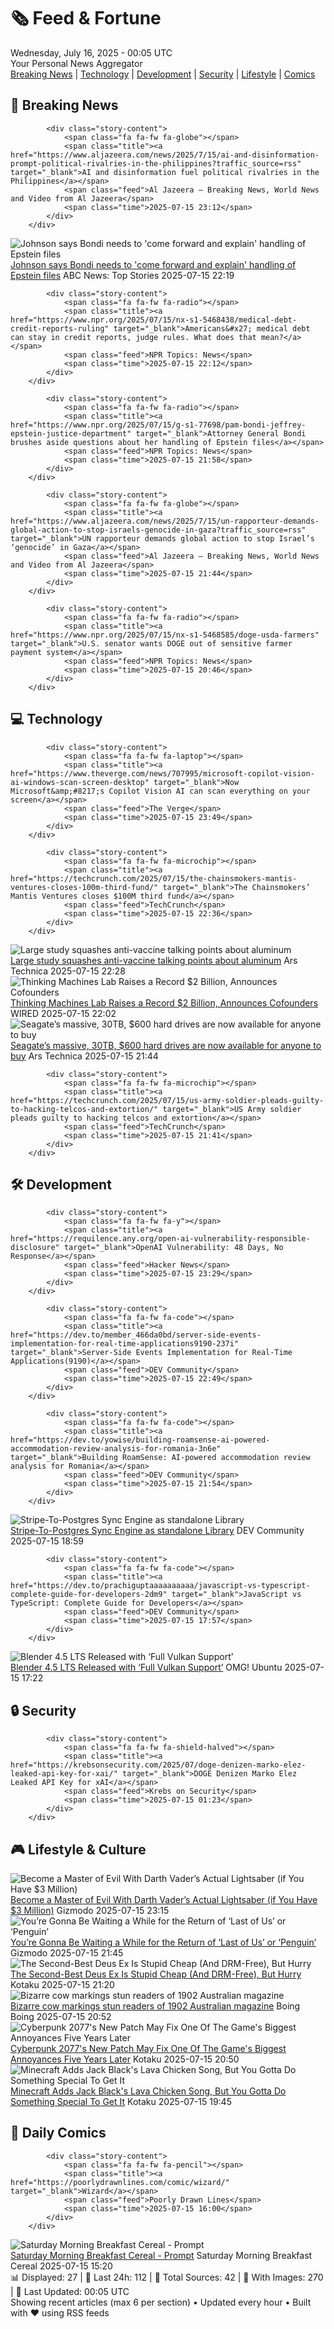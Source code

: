 <!-- Processing 54 RSS feeds at 2025-07-16 00:05:12 UTC -->
<!-- Processing: XKCD -->
<!-- Processing: Saturday Morning Breakfast Cereal -->
<!-- Processing: Poorly Drawn Lines -->
<!-- Processing: Cyanide & Happiness -->
<!-- Processing: Questionable Content -->
<!-- Processing: Girl Genius -->
<!-- Processing: CNN Breaking News -->
<!-- Processing: BBC World News -->
<!-- Processing: BBC Breaking News -->
<!-- Processing: Al Jazeera Breaking News -->
<!-- Processing: CBC News -->
<!-- Error processing https://rss.cbc.ca/lineup/topstories.xml: The read operation timed out -->
<!-- Processing: Associated Press Breaking -->
<!-- Processing: Sky News World -->
<!-- Processing: The Verge -->
<!-- Processing: Slashdot -->
<!-- Processing: Lobsters Python -->
<!-- Processing: Hacker News -->
<!-- Processing: StackOverflow Blog -->
<!-- Processing: Phoronix Linux News -->
<!-- Processing: It's FOSS -->
<!-- Processing: OMG! Ubuntu -->
<!-- Processing: Linux.com -->
<!-- Processing: Red Hat Blog -->
<!-- Processing: Ubuntu Blog -->
<!-- Processing: InfoQ -->
<!-- Processing: Martin Fowler -->
<!-- Processing: Coding Horror -->
<!-- Processing: Gizmodo -->
<!-- Processing: Krebs on Security -->
<!-- Generated 6 new posts out of 29 feeds processed -->
<div class="newspaper-header">
    <h1 class="newspaper-title">🗞️ Feed & Fortune</h1>
    <div class="newspaper-date">Wednesday, July 16, 2025 - 00:05 UTC</div>
    <div class="newspaper-subtitle">Your Personal News Aggregator</div>
</div>

<div class="newspaper-nav">
    <a href="#breaking">Breaking News</a> |
    <a href="#tech">Technology</a> |
    <a href="#dev">Development</a> |
    <a href="#security">Security</a> |
    <a href="#lifestyle">Lifestyle</a> |
    <a href="#webcomics">Comics</a>
</div>

<div class="news-section breaking-news" id="breaking">
<h2 class="section-header">🚨 Breaking News</h2>
<div class="stories-container">
<div class="story">
            
            <div class="story-content">
                <span class="fa fa-fw fa-globe"></span>
                <span class="title"><a href="https://www.aljazeera.com/news/2025/7/15/ai-and-disinformation-prompt-political-rivalries-in-the-philippines?traffic_source=rss" target="_blank">AI and disinformation fuel political rivalries in the Philippines</a></span>
                <span class="feed">Al Jazeera – Breaking News, World News and Video from Al Jazeera</span>
                <span class="time">2025-07-15 23:12</span>
            </div>
        </div>
<div class="story">
            <img src="https://s.abcnews.com/images/Politics/mike-johnson-ap-jt-250715_1752611952671_hpMain_4x3t_384.jpg" alt="Johnson says Bondi needs to &#x27;come forward and explain&#x27; handling of Epstein files" class="story-image" loading="lazy" onerror="this.style.display='none'">
            <div class="story-content">
                <span class="fa fa-fw fa-tv"></span>
                <span class="title"><a href="https://abcnews.go.com/Politics/johnson-bondi-forward-explain-handling-epstein-files/story?id=123782633" target="_blank">Johnson says Bondi needs to &#x27;come forward and explain&#x27; handling of Epstein files</a></span>
                <span class="feed">ABC News: Top Stories</span>
                <span class="time">2025-07-15 22:19</span>
            </div>
        </div>
<div class="story">
            
            <div class="story-content">
                <span class="fa fa-fw fa-radio"></span>
                <span class="title"><a href="https://www.npr.org/2025/07/15/nx-s1-5468438/medical-debt-credit-reports-ruling" target="_blank">Americans&#x27; medical debt can stay in credit reports, judge rules. What does that mean?</a></span>
                <span class="feed">NPR Topics: News</span>
                <span class="time">2025-07-15 22:12</span>
            </div>
        </div>
<div class="story">
            
            <div class="story-content">
                <span class="fa fa-fw fa-radio"></span>
                <span class="title"><a href="https://www.npr.org/2025/07/15/g-s1-77698/pam-bondi-jeffrey-epstein-justice-department" target="_blank">Attorney General Bondi brushes aside questions about her handling of Epstein files</a></span>
                <span class="feed">NPR Topics: News</span>
                <span class="time">2025-07-15 21:58</span>
            </div>
        </div>
<div class="story">
            
            <div class="story-content">
                <span class="fa fa-fw fa-globe"></span>
                <span class="title"><a href="https://www.aljazeera.com/news/2025/7/15/un-rapporteur-demands-global-action-to-stop-israels-genocide-in-gaza?traffic_source=rss" target="_blank">UN rapporteur demands global action to stop Israel’s ‘genocide’ in Gaza</a></span>
                <span class="feed">Al Jazeera – Breaking News, World News and Video from Al Jazeera</span>
                <span class="time">2025-07-15 21:44</span>
            </div>
        </div>
<div class="story">
            
            <div class="story-content">
                <span class="fa fa-fw fa-radio"></span>
                <span class="title"><a href="https://www.npr.org/2025/07/15/nx-s1-5468585/doge-usda-farmers" target="_blank">U.S. senator wants DOGE out of sensitive farmer payment system</a></span>
                <span class="feed">NPR Topics: News</span>
                <span class="time">2025-07-15 20:46</span>
            </div>
        </div>
</div>
</div>
<div class="news-section tech-news" id="tech">
<h2 class="section-header">💻 Technology</h2>
<div class="stories-container">
<div class="story">
            
            <div class="story-content">
                <span class="fa fa-fw fa-laptop"></span>
                <span class="title"><a href="https://www.theverge.com/news/707995/microsoft-copilot-vision-ai-windows-scan-screen-desktop" target="_blank">Now Microsoft&amp;#8217;s Copilot Vision AI can scan everything on your screen</a></span>
                <span class="feed">The Verge</span>
                <span class="time">2025-07-15 23:49</span>
            </div>
        </div>
<div class="story">
            
            <div class="story-content">
                <span class="fa fa-fw fa-microchip"></span>
                <span class="title"><a href="https://techcrunch.com/2025/07/15/the-chainsmokers-mantis-ventures-closes-100m-third-fund/" target="_blank">The Chainsmokers’ Mantis Ventures closes $100M third fund</a></span>
                <span class="feed">TechCrunch</span>
                <span class="time">2025-07-15 22:36</span>
            </div>
        </div>
<div class="story">
            <img src="https://cdn.arstechnica.net/wp-content/uploads/2022/01/GettyImages-1231265707-500x500.jpeg" alt="Large study squashes anti-vaccine talking points about aluminum" class="story-image" loading="lazy" onerror="this.style.display='none'">
            <div class="story-content">
                <span class="fa fa-fw fa-cog"></span>
                <span class="title"><a href="https://arstechnica.com/health/2025/07/large-study-squashes-anti-vaccine-talking-points-about-aluminum/" target="_blank">Large study squashes anti-vaccine talking points about aluminum</a></span>
                <span class="feed">Ars Technica</span>
                <span class="time">2025-07-15 22:28</span>
            </div>
        </div>
<div class="story">
            <img src="https://media.wired.com/photos/6876aa0f40ee0d77bac5b85b/master/pass/Mira-Murati-Cofounders-Business-1258711450.jpg" alt="Thinking Machines Lab Raises a Record $2 Billion, Announces Cofounders" class="story-image" loading="lazy" onerror="this.style.display='none'">
            <div class="story-content">
                <span class="fa fa-fw fa-bolt"></span>
                <span class="title"><a href="https://www.wired.com/story/thinking-machines-lab-mira-murati-funding/" target="_blank">Thinking Machines Lab Raises a Record $2 Billion, Announces Cofounders</a></span>
                <span class="feed">WIRED</span>
                <span class="time">2025-07-15 22:02</span>
            </div>
        </div>
<div class="story">
            <img src="https://cdn.arstechnica.net/wp-content/uploads/2025/07/nanoscale-023-440x1080-1-500x500.jpg" alt="Seagate’s massive, 30TB, $600 hard drives are now available for anyone to buy" class="story-image" loading="lazy" onerror="this.style.display='none'">
            <div class="story-content">
                <span class="fa fa-fw fa-cog"></span>
                <span class="title"><a href="https://arstechnica.com/gadgets/2025/07/seagates-massive-30tb-600-hard-drives-are-now-available-for-anyone-to-buy/" target="_blank">Seagate’s massive, 30TB, $600 hard drives are now available for anyone to buy</a></span>
                <span class="feed">Ars Technica</span>
                <span class="time">2025-07-15 21:44</span>
            </div>
        </div>
<div class="story">
            
            <div class="story-content">
                <span class="fa fa-fw fa-microchip"></span>
                <span class="title"><a href="https://techcrunch.com/2025/07/15/us-army-soldier-pleads-guilty-to-hacking-telcos-and-extortion/" target="_blank">US Army soldier pleads guilty to hacking telcos and extortion</a></span>
                <span class="feed">TechCrunch</span>
                <span class="time">2025-07-15 21:41</span>
            </div>
        </div>
</div>
</div>
<div class="news-section dev-news" id="dev">
<h2 class="section-header">🛠️ Development</h2>
<div class="stories-container">
<div class="story">
            
            <div class="story-content">
                <span class="fa fa-fw fa-y"></span>
                <span class="title"><a href="https://requilence.any.org/open-ai-vulnerability-responsible-disclosure" target="_blank">OpenAI Vulnerability: 48 Days, No Response</a></span>
                <span class="feed">Hacker News</span>
                <span class="time">2025-07-15 23:29</span>
            </div>
        </div>
<div class="story">
            
            <div class="story-content">
                <span class="fa fa-fw fa-code"></span>
                <span class="title"><a href="https://dev.to/member_466da0bd/server-side-events-implementation-for-real-time-applications9190-237i" target="_blank">Server-Side Events Implementation for Real-Time Applications(9190)</a></span>
                <span class="feed">DEV Community</span>
                <span class="time">2025-07-15 22:49</span>
            </div>
        </div>
<div class="story">
            
            <div class="story-content">
                <span class="fa fa-fw fa-code"></span>
                <span class="title"><a href="https://dev.to/yowise/building-roamsense-ai-powered-accommodation-review-analysis-for-romania-3n6e" target="_blank">Building RoamSense: AI-powered accommodation review analysis for Romania</a></span>
                <span class="feed">DEV Community</span>
                <span class="time">2025-07-15 21:54</span>
            </div>
        </div>
<div class="story">
            <img src="https://media2.dev.to/dynamic/image/width=800%2Cheight=%2Cfit=scale-down%2Cgravity=auto%2Cformat=auto/https%3A%2F%2Fdev-to-uploads.s3.amazonaws.com%2Fuploads%2Farticles%2Fym0yimje5ey5jm8ccarv.png" alt="Stripe-To-Postgres Sync Engine as standalone Library" class="story-image" loading="lazy" onerror="this.style.display='none'">
            <div class="story-content">
                <span class="fa fa-fw fa-code"></span>
                <span class="title"><a href="https://dev.to/supabase/stripe-to-postgres-sync-engine-as-standalone-library-3mcd" target="_blank">Stripe-To-Postgres Sync Engine as standalone Library</a></span>
                <span class="feed">DEV Community</span>
                <span class="time">2025-07-15 18:59</span>
            </div>
        </div>
<div class="story">
            
            <div class="story-content">
                <span class="fa fa-fw fa-code"></span>
                <span class="title"><a href="https://dev.to/prachiguptaaaaaaaaaa/javascript-vs-typescript-complete-guide-for-developers-2dm9" target="_blank">JavaScript vs TypeScript: Complete Guide for Developers</a></span>
                <span class="feed">DEV Community</span>
                <span class="time">2025-07-15 17:57</span>
            </div>
        </div>
<div class="story">
            <img src="https://i0.wp.com/www.omgubuntu.co.uk/wp-content/uploads/2019/07/cropped-blender-software-logo-1.jpg?resize=406%2C232&amp;ssl=1" alt="Blender 4.5 LTS Released with ‘Full Vulkan Support’" class="story-image" loading="lazy" onerror="this.style.display='none'">
            <div class="story-content">
                <span class="fa fa-fw fa-ubuntu"></span>
                <span class="title"><a href="https://www.omgubuntu.co.uk/2025/07/blender-4-5-lts-vulkan-support" target="_blank">Blender 4.5 LTS Released with ‘Full Vulkan Support’</a></span>
                <span class="feed">OMG! Ubuntu</span>
                <span class="time">2025-07-15 17:22</span>
            </div>
        </div>
</div>
</div>
<div class="news-section security-news" id="security">
<h2 class="section-header">🔒 Security</h2>
<div class="stories-container">
<div class="story">
            
            <div class="story-content">
                <span class="fa fa-fw fa-shield-halved"></span>
                <span class="title"><a href="https://krebsonsecurity.com/2025/07/doge-denizen-marko-elez-leaked-api-key-for-xai/" target="_blank">DOGE Denizen Marko Elez Leaked API Key for xAI</a></span>
                <span class="feed">Krebs on Security</span>
                <span class="time">2025-07-15 01:23</span>
            </div>
        </div>
</div>
</div>
<div class="news-section lifestyle-news" id="lifestyle">
<h2 class="section-header">🎮 Lifestyle & Culture</h2>
<div class="stories-container">
<div class="story">
            <img src="https://gizmodo.com/app/uploads/2025/07/Propstore-Darth-Vaders-Lightsaber.jpg" alt="Become a Master of Evil With Darth Vader’s Actual Lightsaber (if You Have $3 Million)" class="story-image" loading="lazy" onerror="this.style.display='none'">
            <div class="story-content">
                <span class="fa fa-fw fa-computer"></span>
                <span class="title"><a href="https://gizmodo.com/original-darth-vader-lightsaber-auction-star-wars-2000629787" target="_blank">Become a Master of Evil With Darth Vader’s Actual Lightsaber (if You Have $3 Million)</a></span>
                <span class="feed">Gizmodo</span>
                <span class="time">2025-07-15 23:15</span>
            </div>
        </div>
<div class="story">
            <img src="https://gizmodo.com/app/uploads/2025/07/colin-farrell-cristin-milioti-2.jpg" alt="You’re Gonna Be Waiting a While for the Return of ‘Last of Us’ or ‘Penguin’" class="story-image" loading="lazy" onerror="this.style.display='none'">
            <div class="story-content">
                <span class="fa fa-fw fa-computer"></span>
                <span class="title"><a href="https://gizmodo.com/youre-gonna-be-waiting-a-while-for-the-return-of-last-of-us-or-penguin-2000629695" target="_blank">You’re Gonna Be Waiting a While for the Return of ‘Last of Us’ or ‘Penguin’</a></span>
                <span class="feed">Gizmodo</span>
                <span class="time">2025-07-15 21:45</span>
            </div>
        </div>
<div class="story">
            <img src="https://i.kinja-img.com/image/upload/c_fit,q_80,w_636/e14f0d917be780e38b19abb2fd3b2b80.jpg" alt="The Second-Best Deus Ex Is Stupid Cheap (And DRM-Free), But Hurry" class="story-image" loading="lazy" onerror="this.style.display='none'">
            <div class="story-content">
                <span class="fa fa-fw fa-gamepad"></span>
                <span class="title"><a href="https://kotaku.com/deus-ex-human-revolution-gog-drm-sale-1851786362" target="_blank">The Second-Best Deus Ex Is Stupid Cheap (And DRM-Free), But Hurry</a></span>
                <span class="feed">Kotaku</span>
                <span class="time">2025-07-15 21:20</span>
            </div>
        </div>
<div class="story">
            <img src="https://i0.wp.com/boingboing.net/wp-content/uploads/2025/07/cow-dog.jpg?fit=1200%2C1032&amp;quality=60&amp;ssl=1" alt="Bizarre cow markings stun readers of 1902 Australian magazine" class="story-image" loading="lazy" onerror="this.style.display='none'">
            <div class="story-content">
                <span class="fa fa-fw fa-arrow-right"></span>
                <span class="title"><a href="https://boingboing.net/2025/07/15/bizarre-cow-markings-stun-readers-of-1902-australian-magazine.html" target="_blank">Bizarre cow markings stun readers of 1902 Australian magazine</a></span>
                <span class="feed">Boing Boing</span>
                <span class="time">2025-07-15 20:52</span>
            </div>
        </div>
<div class="story">
            <img src="https://i.kinja-img.com/image/upload/c_fit,q_80,w_636/1d1e615019a7727b59afefb60c63bc9e.jpg" alt="Cyberpunk 2077&#x27;s New Patch May Fix One Of The Game&#x27;s Biggest Annoyances Five Years Later" class="story-image" loading="lazy" onerror="this.style.display='none'">
            <div class="story-content">
                <span class="fa fa-fw fa-gamepad"></span>
                <span class="title"><a href="https://kotaku.com/cyberpunk-2077-2-3-update-patch-stream-autopilot-cars-1851786358" target="_blank">Cyberpunk 2077&#x27;s New Patch May Fix One Of The Game&#x27;s Biggest Annoyances Five Years Later</a></span>
                <span class="feed">Kotaku</span>
                <span class="time">2025-07-15 20:50</span>
            </div>
        </div>
<div class="story">
            <img src="https://i.kinja-img.com/image/upload/c_fit,q_80,w_636/5a6de5c80d58758a36639cc2b088f6c6.jpg" alt="Minecraft Adds Jack Black&#x27;s Lava Chicken Song, But You Gotta Do Something Special To Get It" class="story-image" loading="lazy" onerror="this.style.display='none'">
            <div class="story-content">
                <span class="fa fa-fw fa-gamepad"></span>
                <span class="title"><a href="https://kotaku.com/minecraft-movie-lava-chicken-jockey-easter-egg-game-1851786345" target="_blank">Minecraft Adds Jack Black&#x27;s Lava Chicken Song, But You Gotta Do Something Special To Get It</a></span>
                <span class="feed">Kotaku</span>
                <span class="time">2025-07-15 19:45</span>
            </div>
        </div>
</div>
</div>
<div class="news-section webcomics-section" id="webcomics">
<h2 class="section-header">🎨 Daily Comics</h2>
<div class="stories-container">
<div class="story">
            
            <div class="story-content">
                <span class="fa fa-fw fa-pencil"></span>
                <span class="title"><a href="https://poorlydrawnlines.com/comic/wizard/" target="_blank">Wizard</a></span>
                <span class="feed">Poorly Drawn Lines</span>
                <span class="time">2025-07-15 16:00</span>
            </div>
        </div>
<div class="story">
            <img src="https://www.smbc-comics.com/comics/1752556806-20250716.png" alt="Saturday Morning Breakfast Cereal - Prompt" class="story-image" loading="lazy" onerror="this.style.display='none'">
            <div class="story-content">
                <span class="fa fa-fw fa-smile"></span>
                <span class="title"><a href="https://www.smbc-comics.com/comic/prompt" target="_blank">Saturday Morning Breakfast Cereal - Prompt</a></span>
                <span class="feed">Saturday Morning Breakfast Cereal</span>
                <span class="time">2025-07-15 15:20</span>
            </div>
        </div>
</div>
</div>

<div class="newspaper-footer">
    <div class="stats">
        📊 Displayed: 27 | 📅 Last 24h: 112 | 📡 Total Sources: 42 | 📸 With Images: 270 |
        🔄 Last Updated: 00:05 UTC
    </div>
    <div class="footer-note">
        Showing recent articles (max 6 per section) • Updated every hour • Built with ❤️ using RSS feeds
    </div>
</div>
